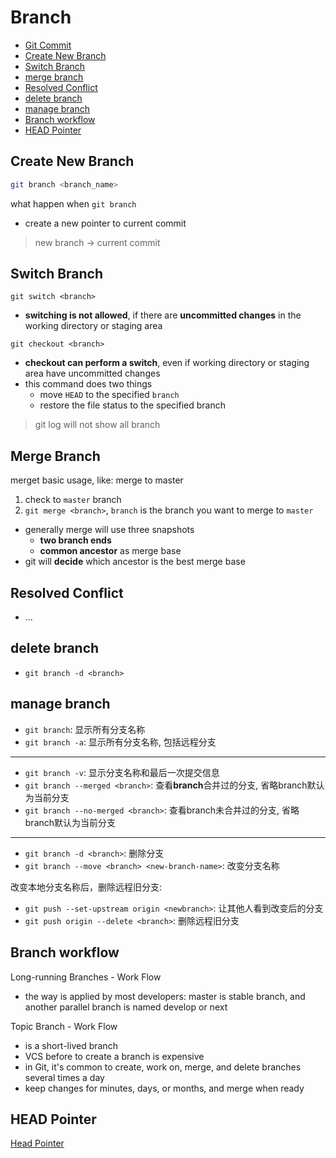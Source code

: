 # Branch

* [Git Commit](#git-commit)
* [Create New Branch](#create-new-branch)
* [Switch Branch](#switch-branch)
* [merge branch](#merge-branch)
* [Resolved Conflict](#resolved-conflict)
* [delete branch](#delete-branch)
* [manage branch](#manage-branch)
* [Branch workflow](#branch-workflow)
* [HEAD Pointer](#head-pointer)

## Create New Branch

```bash
git branch <branch_name>
```

what happen when `git branch`

- create a new pointer to current commit

> new branch $\rightarrow$ current commit

## Switch Branch

`git switch <branch>`

- **switching is not allowed**, if there are **uncommitted changes** in the working directory or staging area

`git checkout <branch>`

- **checkout can perform a switch**, even if working directory or staging area have uncommitted changes
- this command does two things
  - move `HEAD` to the specified `branch`
  - restore the file status to the specified branch

> git log will not show all branch

## Merge Branch

merget basic usage, like: merge to master

1. check to `master` branch
2. `git merge <branch>`, `branch` is the branch you want to merge to `master`

- generally merge will use three snapshots
  - **two branch ends**
  - **common ancestor** as merge base
- git will **decide** which ancestor is the best merge base

## Resolved Conflict

- ...

## delete branch

- `git branch -d <branch>`

## manage branch

- `git branch`: 显示所有分支名称
- `git branch -a`: 显示所有分支名称, 包括远程分支

***

- `git branch -v`: 显示分支名称和最后一次提交信息
- `git branch --merged <branch>`: 查看**branch**合并过的分支, 省略branch默认为当前分支
- `git branch --no-merged <branch>`: 查看branch未合并过的分支, 省略branch默认为当前分支

***

- `git branch -d <branch>`: 删除分支
- `git branch --move <branch> <new-branch-name>`: 改变分支名称

改变本地分支名称后，删除远程旧分支:

- `git push --set-upstream origin <newbranch>`: 让其他人看到改变后的分支
- `git push origin --delete <branch>`: 删除远程旧分支

## Branch workflow

Long-running Branches - Work Flow

- the way is applied by most developers: master is stable branch, and another parallel branch is named develop or next

Topic Branch - Work Flow

- is a short-lived branch
- VCS before to create a branch is expensive
- in Git, it's common to create, work on, merge, and delete branches several times a day
- keep changes for minutes, days, or months, and merge when ready

## HEAD Pointer

[Head Pointer](git-reference-head.md)
